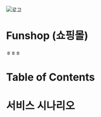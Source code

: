 ![로고](https://user-images.githubusercontent.com/87048674/131634949-6eaffd62-c54d-46ec-8d9f-2da9a2796eef.png)
# Funshop (쇼핑몰)

ㅎㅎㅎ

# Table of Contents


# 서비스 시나리오


